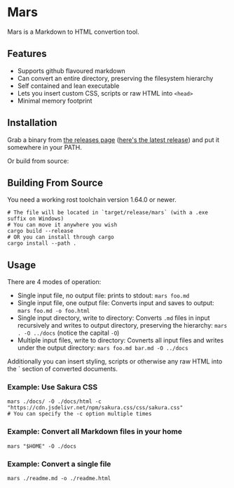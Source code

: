 # Mars
Mars is a Markdown to HTML convertion tool.

## Features
- Supports github flavoured markdown
- Can convert an entire directory, preserving the filesystem hierarchy
- Self contained and lean executable
- Lets you insert custom CSS, scripts or raw HTML into `<head>`
- Minimal memory footprint

## Installation
Grab a binary from [the releases page](https://github.com/insomnimus/mars/releases) ([here's the latest release](https://github.com/insomnimus/mars/releases/latest)) and put it somewhere in your PATH.

Or build from source:
## Building From Source
You need a working rost toolchain version 1.64.0 or newer.

```shell
# The file will be located in `target/release/mars` (with a .exe suffix on Windows)
# You can move it anywhere you wish
cargo build --release
# OR you can install through cargo
cargo install --path .
```

## Usage
There are 4 modes of operation:
- Single input file, no output file: prints to stdout: `mars foo.md`
- Single input file, one output file: Converts input and saves to output: `mars foo.md -o foo.html`
- Single input directory, write to directory: Converts `.md` files in input recursively and writes to output directory, preserving the hierarchy: `mars . -O ../docs` (notice the capital `-O`)
- Multiple input files, write to directory: Covnerts all input files and writes under the output directory: `mars foo.md bar.md -O ../docs`

Additionally you can insert styling, scripts or otherwise any raw HTML into the <head>` section of converted documents.
### Example: Use Sakura CSS
```shell
mars ./docs/ -O ./docs/html -c "https://cdn.jsdelivr.net/npm/sakura.css/css/sakura.css"
# You can specify the -c option multiple times
```

### Example: Convert all Markdown files in your home
```shell
mars "$HOME" -O ./docs
```

### Example: Convert a single file
```shell
mars ./readme.md -o ./readme.html
```
